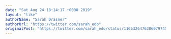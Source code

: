 ```yaml
---
date: "Sat Aug 24 18:14:17 +0000 2019"
layout: "like"
authorName: "Sarah Drasner"
authorUrl: "https://twitter.com/sarah_edo"
originalPost: "https://twitter.com/sarah_edo/status/1165326476306079745"
---
```

